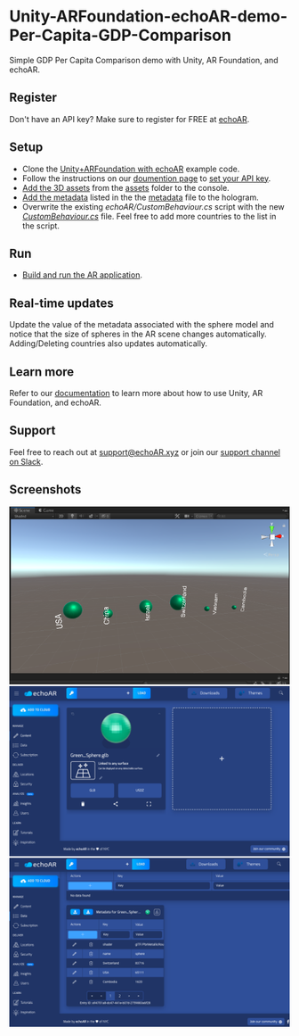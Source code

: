 # Unity-ARFoundation-echoAR-demo-Per-Capita-GDP-Comparison
Simple GDP Per Capita Comparison demo with Unity, AR Foundation, and echoAR.

## Register
Don't have an API key? Make sure to register for FREE at [echoAR](https://console.echoar.xyz/#/auth/register).

## Setup
* Clone the [Unity+ARFoundation with echoAR](https://github.com/echoARxyz/Unity-ARFoundation-echoAR-example) example code.
* Follow the instructions on our [doumention page](https://docs.echoar.xyz/unity/adding-ar-capabilities) to [set your API key](https://docs.echoar.xyz/unity/adding-ar-capabilities#3-set-you-api-key).
* [Add the 3D assets](https://docs.echoar.xyz/quickstart/add-a-3d-model) from the [assets](https://github.com/ryanrx/Unity-ARFoundation-echoAR-demo-Per-Capita-GDP-Comparison/tree/master/assets) folder to the console.
* [Add the metadata](https://docs.echoar.xyz/web-console/manage-pages/data-page/how-to-add-data#adding-metadata) listed in the the [metadata](https://github.com/ryanrx/Unity-ARFoundation-echoAR-demo-Per-Capita-GDP-Comparison/blob/master/metadata.csv) file to the hologram.
* Overwrite the existing _echoAR/CustomBehaviour.cs_ script with the new [_CustomBehaviour.cs_](https://github.com/ryanrx/Unity-ARFoundation-echoAR-demo-Per-Capita-GDP-Comparison/blob/master/CustomBehaviour.cs) file. Feel free to add more countries to the list in the script.

## Run
* [Build and run the AR application](https://docs.echoar.xyz/unity/adding-ar-capabilities#4-build-and-run-the-ar-application).

## Real-time updates
Update the value of the metadata associated with the sphere model and notice that the size of spheres in the AR scene changes automatically. Adding/Deleting countries also updates automatically.


## Learn more
Refer to our [documentation](https://docs.echoar.xyz/unity/) to learn more about how to use Unity, AR Foundation, and echoAR.

## Support
Feel free to reach out at [support@echoAR.xyz](mailto:support@echoAR.xyz) or join our [support channel on Slack](https://join.slack.com/t/echoar/shared_invite/enQtNTg4NjI5NjM3OTc1LWU1M2M2MTNlNTM3NGY1YTUxYmY3ZDNjNTc3YjA5M2QyNGZiOTgzMjVmZWZmZmFjNGJjYTcxZjhhNzk3YjNhNjE). 

## Screenshots
![Unity scene screenshot](/images/screenshot1.png)
![echoAR console screenshot](/images/screenshot2.png)
![echoAR console screenshot](/images/screenshot3.png)
